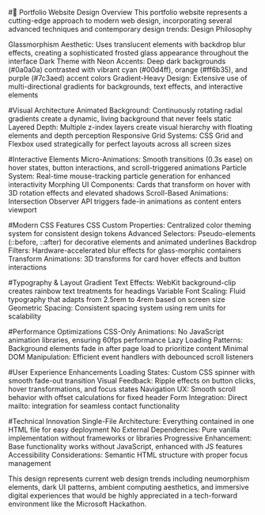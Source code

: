#🎨 Portfolio Website Design Overview
This portfolio website represents a cutting-edge approach to modern web design, incorporating several advanced techniques and contemporary design trends:
Design Philosophy

Glassmorphism Aesthetic: Uses translucent elements with backdrop blur effects, creating a sophisticated frosted glass appearance throughout the interface
Dark Theme with Neon Accents: Deep dark backgrounds (#0a0a0a) contrasted with vibrant cyan (#00d4ff), orange (#ff6b35), and purple (#7c3aed) accent colors
Gradient-Heavy Design: Extensive use of multi-directional gradients for backgrounds, text effects, and interactive elements

#Visual Architecture
Animated Background: Continuously rotating radial gradients create a dynamic, living background that never feels static
Layered Depth: Multiple z-index layers create visual hierarchy with floating elements and depth perception
Responsive Grid Systems: CSS Grid and Flexbox used strategically for perfect layouts across all screen sizes

#Interactive Elements
Micro-Animations: Smooth transitions (0.3s ease) on hover states, button interactions, and scroll-triggered animations
Particle System: Real-time mouse-tracking particle generation for enhanced interactivity
Morphing UI Components: Cards that transform on hover with 3D rotation effects and elevated shadows
Scroll-Based Animations: Intersection Observer API triggers fade-in animations as content enters viewport

#Modern CSS Features
CSS Custom Properties: Centralized color theming system for consistent design tokens
Advanced Selectors: Pseudo-elements (::before, ::after) for decorative elements and animated underlines
Backdrop Filters: Hardware-accelerated blur effects for glass-morphic containers
Transform Animations: 3D transforms for card hover effects and button interactions

#Typography & Layout
Gradient Text Effects: WebKit background-clip creates rainbow text treatments for headings
Variable Font Scaling: Fluid typography that adapts from 2.5rem to 4rem based on screen size
Geometric Spacing: Consistent spacing system using rem units for scalability

#Performance Optimizations
CSS-Only Animations: No JavaScript animation libraries, ensuring 60fps performance
Lazy Loading Patterns: Background elements fade in after page load to prioritize content
Minimal DOM Manipulation: Efficient event handlers with debounced scroll listeners

#User Experience Enhancements
Loading States: Custom CSS spinner with smooth fade-out transition
Visual Feedback: Ripple effects on button clicks, hover transformations, and focus states
Navigation UX: Smooth scroll behavior with offset calculations for fixed header
Form Integration: Direct mailto: integration for seamless contact functionality

#Technical Innovation
Single-File Architecture: Everything contained in one HTML file for easy deployment
No External Dependencies: Pure vanilla implementation without frameworks or libraries
Progressive Enhancement: Base functionality works without JavaScript, enhanced with JS features
Accessibility Considerations: Semantic HTML structure with proper focus management

This design represents current web design trends including neumorphism elements, dark UI patterns, ambient computing aesthetics, and immersive digital experiences that would be highly appreciated in a tech-forward environment like the Microsoft Hackathon.
